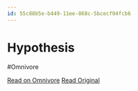 ```yaml
---
id: 55c88b5e-b449-11ee-868c-5bcecf04fcb6
---
```


# Hypothesis
#Omnivore

[Read on Omnivore](https://omnivore.app/me/hypothesis-18d1163973f)
[Read Original](https://hypothes.is/a/HgZ5GLRBEe6-sZNs6LzfDA)

